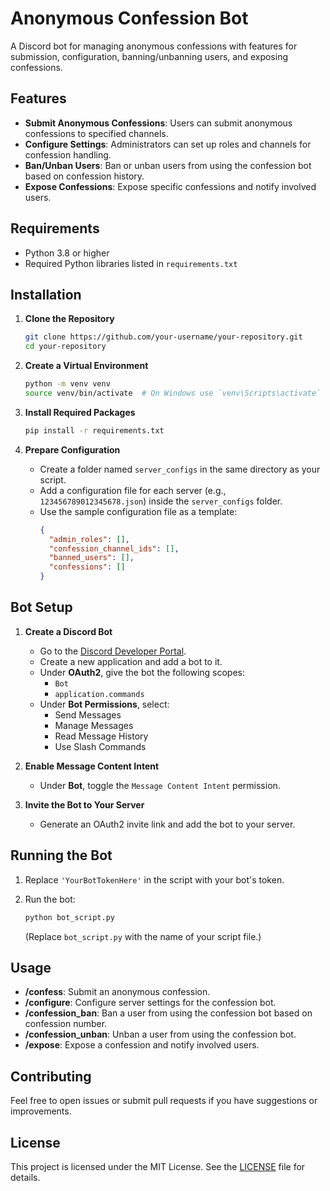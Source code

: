 # Anonymous Confession Bot

A Discord bot for managing anonymous confessions with features for submission, configuration, banning/unbanning users, and exposing confessions. 

## Features

- **Submit Anonymous Confessions**: Users can submit anonymous confessions to specified channels.
- **Configure Settings**: Administrators can set up roles and channels for confession handling.
- **Ban/Unban Users**: Ban or unban users from using the confession bot based on confession history.
- **Expose Confessions**: Expose specific confessions and notify involved users.

## Requirements

- Python 3.8 or higher
- Required Python libraries listed in `requirements.txt`

## Installation

1. **Clone the Repository**

   ```bash
   git clone https://github.com/your-username/your-repository.git
   cd your-repository
   ```

2. **Create a Virtual Environment**

   ```bash
   python -m venv venv
   source venv/bin/activate  # On Windows use `venv\Scripts\activate`
   ```

3. **Install Required Packages**

   ```bash
   pip install -r requirements.txt
   ```

4. **Prepare Configuration**

   - Create a folder named `server_configs` in the same directory as your script.
   - Add a configuration file for each server (e.g., `123456789012345678.json`) inside the `server_configs` folder.
   - Use the sample configuration file as a template:
     ```json
     {
       "admin_roles": [],
       "confession_channel_ids": [],
       "banned_users": [],
       "confessions": []
     }
     ```

## Bot Setup

1. **Create a Discord Bot**

   - Go to the [Discord Developer Portal](https://discord.com/developers/applications).
   - Create a new application and add a bot to it.
   - Under **OAuth2**, give the bot the following scopes:
     - `Bot`
     - `application.commands`
   - Under **Bot Permissions**, select:
     - Send Messages
     - Manage Messages
     - Read Message History
     - Use Slash Commands

2. **Enable Message Content Intent**

   - Under **Bot**, toggle the `Message Content Intent` permission.

3. **Invite the Bot to Your Server**

   - Generate an OAuth2 invite link and add the bot to your server.

## Running the Bot

1. Replace `'YourBotTokenHere'` in the script with your bot's token.

2. Run the bot:

   ```bash
   python bot_script.py
   ```

   (Replace `bot_script.py` with the name of your script file.)

## Usage

- **/confess**: Submit an anonymous confession.
- **/configure**: Configure server settings for the confession bot.
- **/confession_ban**: Ban a user from using the confession bot based on confession number.
- **/confession_unban**: Unban a user from using the confession bot.
- **/expose**: Expose a confession and notify involved users.

## Contributing

Feel free to open issues or submit pull requests if you have suggestions or improvements.

## License

This project is licensed under the MIT License. See the [LICENSE](LICENSE) file for details.
